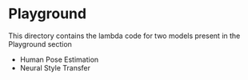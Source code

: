 # Playground

This directory contains the lambda code for two models present in the Playground section

- Human Pose Estimation
- Neural Style Transfer

